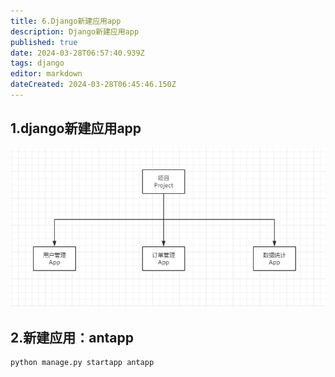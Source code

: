 ```yaml
---
title: 6.Django新建应用app
description: Django新建应用app
published: true
date: 2024-03-28T06:57:40.939Z
tags: django
editor: markdown
dateCreated: 2024-03-28T06:45:46.150Z
---
```


## 1.django新建应用app
![django新建应用app.png](/wiki/python/django/django新建应用app.png)

## 2.新建应用：antapp
```
python manage.py startapp antapp
```


